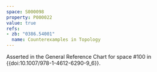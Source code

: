 ```yaml
---
space: S000098
property: P000022
value: true
refs:
- zb: "0386.54001"
  name: Counterexamples in Topology
---
```


Asserted in the General Reference Chart for space #100 in
{{doi:10.1007/978-1-4612-6290-9_6}}.
